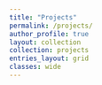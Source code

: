 ```yaml
---
title: "Projects"
permalink: /projects/
author_profile: true
layout: collection
collection: projects
entries_layout: grid
classes: wide
---
```


<!-- 부스트코스에서 듣고 배운 것. -->
